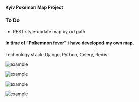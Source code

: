 #### Kyiv Pokemon Map Project


### To Do
- REST style update map by url path





#### In time of "Pokemnon fever" i have developed my own map.
Technology stack: Django, Python, Celery, Redis.


![example](https://s3-eu-west-1.amazonaws.com/bernatskyys/admin/Screenshot+from+2016-07-26+21%3A27%3A11.png)


![example](https://s3-eu-west-1.amazonaws.com/bernatskyys/admin/sssssssssssssssdsfsfwe.jpg)

![example](https://s3-eu-west-1.amazonaws.com/bernatskyys/admin/Screenshot+from+2016-07-23+21%3A12%3A36.png)

 
![example](https://s3-eu-west-1.amazonaws.com/bernatskyys/admin/Screenshot+from+2016-07-23+20%3A13%3A57.png)

